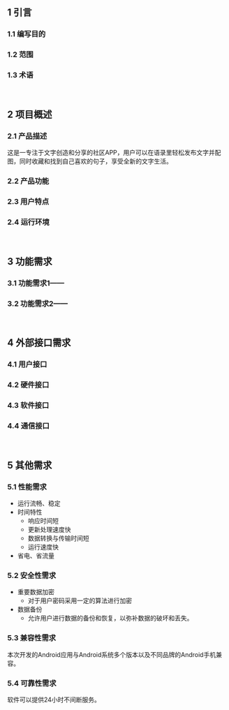 ## 1 引言
### 1.1 编写目的
### 1.2 范围
### 1.3 术语
</br>

## 2 项目概述
### 2.1 产品描述
这是一专注于文字创造和分享的社区APP，用户可以在语录里轻松发布文字并配图，同时收藏和找到自己喜欢的句子，享受全新的文字生活。

### 2.2 产品功能



### 2.3 用户特点
### 2.4 运行环境
</br>

## 3 功能需求
### 3.1 功能需求1——
### 3.2 功能需求2——
</br>

## 4 外部接口需求
### 4.1 用户接口

### 4.2 硬件接口
### 4.3 软件接口
### 4.4 通信接口
</br>

## 5 其他需求
### 5.1 性能需求
- 运行流畅、稳定
- 时间特性
   - 响应时间短
   - 更新处理速度快
   - 数据转换与传输时间短
   - 运行速度快
- 省电、省流量

### 5.2 安全性需求
- 重要数据加密
   - 对于用户密码采用一定的算法进行加密
- 数据备份
   - 允许用户进行数据的备份和恢复，以弥补数据的破坏和丢失。

### 5.3 兼容性需求
本次开发的Android应用与Android系统多个版本以及不同品牌的Android手机兼容。

### 5.4 可靠性需求
软件可以提供24小时不间断服务。
